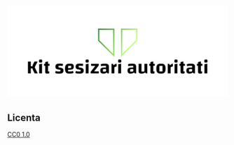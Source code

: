 <h1 align="center">
  <a href="https://github.com/ArmynC/ArminC-Kit-Sesizari-Autoritati/archive/main.zip"><img src="https://raw.githubusercontent.com/ArmynC/ArminC-Kit-Sesizari-Autoritati/main/kit_sesizari_autoritati.png" alt="ArminC Kit Sesizari Autoritati"></a>
</h1>

## Licenta
[CC0 1.0](https://tldrlegal.com/license/creative-commons-cc0-1.0-universal)